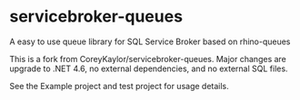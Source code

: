 # servicebroker-queues
A easy to use queue library for SQL Service Broker based on rhino-queues

This is a fork from CoreyKaylor/servicebroker-queues. Major changes are upgrade to .NET 4.6, no external dependencies, and no external SQL files. 

See the Example project and test project for usage details. 
